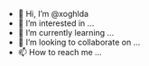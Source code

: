 - 👋 Hi, I’m @xoghlda
- 👀 I’m interested in ...
- 🌱 I’m currently learning ...
- 💞️ I’m looking to collaborate on ...
- 📫 How to reach me ...

<!---
xoghlda/xoghlda is a ✨ special ✨ repository because its `README.md` (this file) appears on your GitHub profile.
You can click the Preview link to take a look at your changes.
--->
